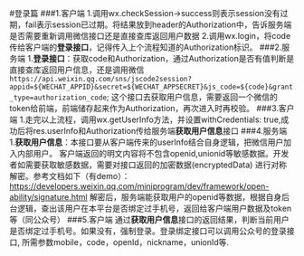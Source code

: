 #登录篇
###1.客户端
1.调用wx.checkSession->success则表示session没有过期，fail表示session已过期。将结果放到header的Authorization中，告诉服务端是否需要重新调用微信接口还是直接查库返回用户数据
2.调用wx.login，将code传给客户端的**登录接口**，记得传入上个流程知道的Authorization标识。
###2.服务端
1.**登录接口**：获取code和Authorization，通过Authorization是否有值判断是直接查库返回用户信息，还是调用微信
`https://api.weixin.qq.com/sns/jscode2session?appid=${WECHAT_APPID}&secret=${WECHAT_APPSECRET}&js_code=${code}&grant_type=authorization_code`;
这个接口去获取用户信息，需要返回一个微信的token给前端，前端储存起来作为Authorization，再次进入时再校验。
###3.客户端
1.走完以上流程，调用wx.getUserInfo方法，并设置withCredentials: true,成功后将res.userInfo和Authorization传给服务端**获取用户信息**接口
###4.服务端
1.**获取用户信息**：本接口要从客户端传来的userInfo结合自身逻辑，把微信用户加入内部用户。
客户端返回的明文内容将不包含openid,unionid等敏感数据。开发者如需要获取敏感数据，需要对接口返回的加密数据(encryptedData) 进行对称解密。参考文档如下（有demo）：
https://developers.weixin.qq.com/miniprogram/dev/framework/open-ability/signature.html
解密后，服务端能获取用户的openid等数据，根据自身后台逻辑，查出该用户在本平台是否绑定过手机号，返回给客户端用户数据及token等（同公众号）
###5.客户端
通过**获取用户信息**接口的返回结果，判断当前用户是否绑定过手机号。如果没有，强制登录。登录绑定接口可以调用公众号的登录接口,
所需参数mobile，code，openId，nickname，unionId等.

